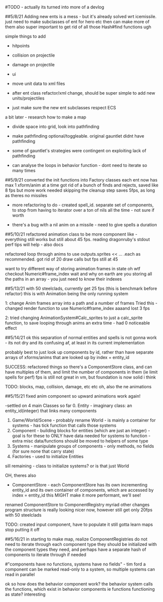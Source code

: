 #TODO - actually its turned into more of a devlog

##5/8/21
Adding new ents is a mess - but it's already solved wrt icemissile.
just need to make subclasses of ent for hero etc
then can make more of them
also super important to get rid of all those Hash#find functions ugh

simple things to add

- hitpoints
- collision on projectile
- damage on projectile
- ui

- move unit data to xml files
- after ent class refactor/xml change, should be super simple to add new units/projectiles
- just make sure the new ent subclasses respect ECS

a bit later - research how to make a map
- divide space into grid, look into pathfinding
- make pathfinding optional/toggleable. original gauntlet didnt have pathfinding
- some of gauntlet's strategies were contingent on exploiting lack of pathfinding

- can analyse the loops in behavior function - dont need to iterate so many times

##5/9/21
converted the init functions into Factory classes
each ent now has max 1 xform/anim at a time
got rid of a bunch of finds and rejects, saved like 8 fps but more work needed
skipping the cleanup step saves 5fps, as long as theres no missiles

- more refactoring to do - created spell_id. separate set of components, to stop from
having to iterator over a ton of nils all the time - not sure if worth

- there's a bug with a nil anim on a missile - need to give spells a duration

##5/10/21
refactored animation class to be more component like - everything still works but still
about 45 fps.  reading dragonruby's stdout perf tips will help - also docs

refactored loop through anims to use outputs.sprites << ... .each
as recommended. got rid of 20 draw calls but fps still at 45

want to try different way of storing animation frames in state
oh wtf checkout Numeric#frame_index
wait and why on earth are you storing all the paths in an array - you just need to know
their indexes

##5/13/21
with 50 steelclads, currently get 25 fps (this is benchmark before refactor)
this is with Animation being the only running system

1: change Anim frames array into a path and a number of frames
  Tried this - changed render function to use Numeric#frame_index
  aaaand lost 3 fps

2: tried changing AnimationSystem#Calc_sprites to just a calc_sprite function, 
   to save looping through anims an extra time - had 0 noticeable effect

##5/14/21
ok this separation of normal entities and spells is not gonna work - its not dry 
and its confusing af, at least in its current implementation

probably best to just look up components by id, rather than have separate arrays
of xforms/anims that are looked up by index = entity_id

SUCCESS: refactored things so there's a ComponentStore class, and can have multiples
of them, and limit the number of components in them (ie limit spells for perf)
fps is still not great in vm, but foundation is now solid i think

TODO: blocks, map, collision, damage, etc etc
oh, also the ne animations

##5/15/21
fixed anim component so upward animations work again!

-settled on 4 main Classes so far
  0. Entity
    - imaginary class: an entity_id(integer) that links many components
  1. Game/World/Scene
    - probably rename World
    - is mainly a container for systems
    - has tick function that calls those systems
  2. Component
    - building blocks for entities (which are just an integer)
    - goal is for these to ONLY have data needed for systems to function
    - extra misc data/functions should be moved to helpers of some type
  3. Systems
    - manipulate groups of components
    - only methods, no fields (for sure none that carry state)
  4. Factories
    - used to initialize Entities

  sill remaining - class to initialize systems? or is that just World

  OH, theres also 

  - ComponentStore - each ComponentStore has its own incrementing entity_id
  and its own container of components, which are accessed by index = entity_id
  this MIGHT make it more performant, we'll see!

renamed ComponentStore to ComponentRegistry
myriad other changes
program structure is really looking nicer now, however still get only 20fps with
50 steelclads

TODO: created input component, have to populate it
still gotta learn maps stop putting it off

##5/16/21
in starting to make map, realize ComponentRegistries do not need to iterate through each component type
they should be initialized with the component types they need, and perhaps have a separate hash
of components to iterate through if needed















#"components have no functions, systems have no fields" - tim ford
a component can be marked read-only to a system, so multiple systems can read in parallel

ok so how does the behavior component work?
the behavior system calls the functions, which exist in behavior components
ie functions functioning as state? interesting



